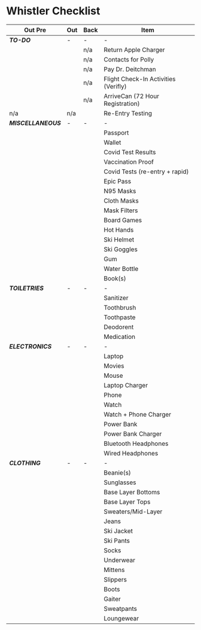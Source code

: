# Whistler Checklist

|Out Pre|Out|Back|Item|
|---|---|---|---|
|***TO-DO***|-|-|-|
|||n/a|Return Apple Charger|
|||n/a|Contacts for Polly|
|||n/a|Pay Dr. Deitchman|
|||n/a|Flight Check-In Activities (Verifly)|
|||n/a|ArriveCan (72 Hour Registration)|
|n/a|n/a||Re-Entry Testing|
|***MISCELLANEOUS***|-|-|-|
||||Passport|
||||Wallet|
||||Covid Test Results|
||||Vaccination Proof|
||||Covid Tests (re-entry + rapid)|
||||Epic Pass|
||||N95 Masks|
||||Cloth Masks|
||||Mask Filters|
||||Board Games|
||||Hot Hands|
||||Ski Helmet|
||||Ski Goggles|
||||Gum|
||||Water Bottle|
||||Book(s)|
|***TOILETRIES***|-|-|-|
||||Sanitizer|
||||Toothbrush|
||||Toothpaste|
||||Deodorent|
||||Medication|
|***ELECTRONICS***|-|-|-|
||||Laptop|
||||Movies|
||||Mouse|
||||Laptop Charger|
||||Phone|
||||Watch|
||||Watch + Phone Charger|
||||Power Bank|
||||Power Bank Charger|
||||Bluetooth Headphones|
||||Wired Headphones|
|***CLOTHING***|-|-|-|
||||Beanie(s)|
||||Sunglasses|
||||Base Layer Bottoms|
||||Base Layer Tops|
||||Sweaters/Mid-Layer|
||||Jeans|
||||Ski Jacket|
||||Ski Pants|
||||Socks|
||||Underwear|
||||Mittens|
||||Slippers|
||||Boots|
||||Gaiter|
||||Sweatpants|
||||Loungewear|
